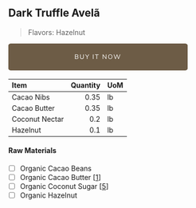 ## Dark Truffle Avelã 
> Flavors: Hazelnut

[![Buy Now](/assets/images/buy-now.png "Buy Now")](https://shop.osocra.com/products/22021712)

| Item | Quantity | UoM  |
| :---     | ---:    | :--- |
| Cacao Nibs  | 0.35   | lb    |
| Cacao Butter   | 0.35   | lb    |
| Coconut  Nectar     | 0.2      | lb      |
| Hazelnut    | 0.1      | lb      |


#### Raw Materials
- [ ] Organic Cacao Beans
- [ ] Organic Cacao Butter [[1](/vendors)]
- [ ] Organic Coconut Sugar [[5](/vendors)]
- [ ] Organic Hazelnut
